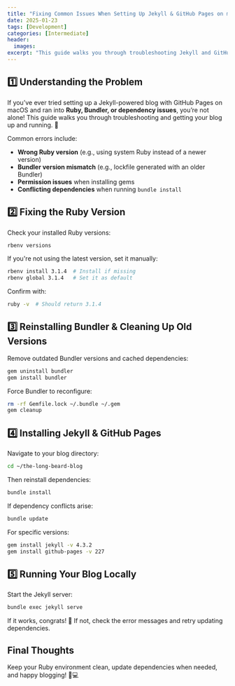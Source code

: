 ```yaml
---
title: "Fixing Common Issues When Setting Up Jekyll & GitHub Pages on macOS"
date: 2025-01-23
tags: [Development]
categories: [Intermediate]
header:
  images:
excerpt: "This guide walks you through troubleshooting Jekyll and GitHub Pages on macOS and getting your blog up and running."
---
```


## **1️⃣ Understanding the Problem**
If you’ve ever tried setting up a Jekyll-powered blog with GitHub Pages on macOS and ran into **Ruby, Bundler, or dependency issues**, you’re not alone! This guide walks you through troubleshooting and getting your blog up and running. 🚀

Common errors include:
- **Wrong Ruby version** (e.g., using system Ruby instead of a newer version)
- **Bundler version mismatch** (e.g., lockfile generated with an older Bundler)
- **Permission issues** when installing gems
- **Conflicting dependencies** when running `bundle install`


## **2️⃣ Fixing the Ruby Version**
Check your installed Ruby versions:
```bash
rbenv versions
```
If you're not using the latest version, set it manually:
```bash
rbenv install 3.1.4  # Install if missing
rbenv global 3.1.4   # Set it as default
```
Confirm with:
```bash
ruby -v  # Should return 3.1.4
```

## **3️⃣ Reinstalling Bundler & Cleaning Up Old Versions**
Remove outdated Bundler versions and cached dependencies:
```bash
gem uninstall bundler
gem install bundler
```
Force Bundler to reconfigure:
```bash
rm -rf Gemfile.lock ~/.bundle ~/.gem
gem cleanup
```


## **4️⃣ Installing Jekyll & GitHub Pages**
Navigate to your blog directory:
```bash
cd ~/the-long-beard-blog
```
Then reinstall dependencies:
```bash
bundle install
```
If dependency conflicts arise:
```bash
bundle update
```
For specific versions:
```bash
gem install jekyll -v 4.3.2
gem install github-pages -v 227
```

## **5️⃣ Running Your Blog Locally**
Start the Jekyll server:
```bash
bundle exec jekyll serve
```
If it works, congrats! 🎉 If not, check the error messages and retry updating dependencies.


## **Final Thoughts**
Keep your Ruby environment clean, update dependencies when needed, and happy blogging! 🚀💻
